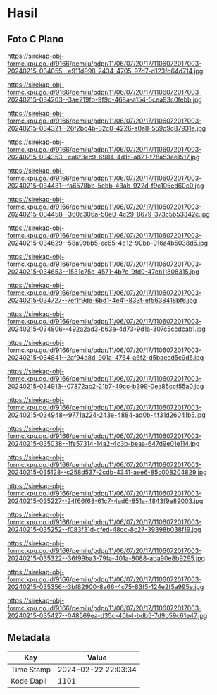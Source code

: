 # Hasil

## Foto C Plano

https://sirekap-obj-formc.kpu.go.id/9166/pemilu/pdpr/11/06/07/20/17/1106072017003-20240215-034055--e911d998-2434-4705-97d7-d123fd64d714.jpg

https://sirekap-obj-formc.kpu.go.id/9166/pemilu/pdpr/11/06/07/20/17/1106072017003-20240215-034203--3ae219fb-9f9d-468a-a154-5cea93c0febb.jpg

https://sirekap-obj-formc.kpu.go.id/9166/pemilu/pdpr/11/06/07/20/17/1106072017003-20240215-034321--26f2bd4b-32c0-4226-a0a8-559d9c87931e.jpg

https://sirekap-obj-formc.kpu.go.id/9166/pemilu/pdpr/11/06/07/20/17/1106072017003-20240215-034353--ca6f3ec9-6984-4d1c-a821-f78a53ee1517.jpg

https://sirekap-obj-formc.kpu.go.id/9166/pemilu/pdpr/11/06/07/20/17/1106072017003-20240215-034431--fa6578bb-5ebb-43ab-922d-f9e105ed60c0.jpg

https://sirekap-obj-formc.kpu.go.id/9166/pemilu/pdpr/11/06/07/20/17/1106072017003-20240215-034458--360c306a-50e0-4c29-8679-373c5b53342c.jpg

https://sirekap-obj-formc.kpu.go.id/9166/pemilu/pdpr/11/06/07/20/17/1106072017003-20240215-034629--58a99bb5-ec65-4d12-90bb-916a4b5038d5.jpg

https://sirekap-obj-formc.kpu.go.id/9166/pemilu/pdpr/11/06/07/20/17/1106072017003-20240215-034653--1531c75e-4571-4b7c-9fd0-47eb11808315.jpg

https://sirekap-obj-formc.kpu.go.id/9166/pemilu/pdpr/11/06/07/20/17/1106072017003-20240215-034727--7ef1f9de-6bd1-4e41-833f-ef5638418bf6.jpg

https://sirekap-obj-formc.kpu.go.id/9166/pemilu/pdpr/11/06/07/20/17/1106072017003-20240215-034806--492a2ad3-b63e-4d73-9d1a-307c5ccdcab1.jpg

https://sirekap-obj-formc.kpu.go.id/9166/pemilu/pdpr/11/06/07/20/17/1106072017003-20240215-034841--2af94d8d-901a-4764-a6f2-d5baecd5c9d5.jpg

https://sirekap-obj-formc.kpu.go.id/9166/pemilu/pdpr/11/06/07/20/17/1106072017003-20240215-034913--07872ac2-21b7-49cc-b399-0ea85ccf55a0.jpg

https://sirekap-obj-formc.kpu.go.id/9166/pemilu/pdpr/11/06/07/20/17/1106072017003-20240215-034948--9771a224-243e-4884-ad0b-4f31d26041b5.jpg

https://sirekap-obj-formc.kpu.go.id/9166/pemilu/pdpr/11/06/07/20/17/1106072017003-20240215-035038--1fe57314-14a2-4c3b-beaa-647d9e01e114.jpg

https://sirekap-obj-formc.kpu.go.id/9166/pemilu/pdpr/11/06/07/20/17/1106072017003-20240215-035128--c258d537-2cdb-4341-aee6-85c008204829.jpg

https://sirekap-obj-formc.kpu.go.id/9166/pemilu/pdpr/11/06/07/20/17/1106072017003-20240215-035227--24f66f68-61c7-4ad6-851a-4843f9e89003.jpg

https://sirekap-obj-formc.kpu.go.id/9166/pemilu/pdpr/11/06/07/20/17/1106072017003-20240215-035252--f083f31d-cfed-48cc-8c27-39398b038f19.jpg

https://sirekap-obj-formc.kpu.go.id/9166/pemilu/pdpr/11/06/07/20/17/1106072017003-20240215-035322--36f99ba3-79fa-401a-8088-aba90e8b9295.jpg

https://sirekap-obj-formc.kpu.go.id/9166/pemilu/pdpr/11/06/07/20/17/1106072017003-20240215-035356--3bf82900-8a66-4c75-83f5-124e2f5a995e.jpg

https://sirekap-obj-formc.kpu.go.id/9166/pemilu/pdpr/11/06/07/20/17/1106072017003-20240215-035427--048569ea-d35c-40b4-bdb5-7d9b59c61e47.jpg


## Metadata

| Key        | Value               |
| ---------- | ------------------- |
| Time Stamp | 2024-02-22 22:03:34 |
| Kode Dapil | 1101                |



